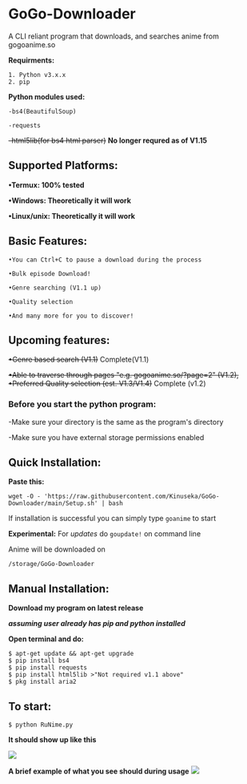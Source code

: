 # GoGo-Downloader
A CLI reliant program that downloads, and searches anime from gogoanime.so 

**Requirments:**
```
1. Python v3.x.x 
2. pip
```

**Python modules used:**
```
-bs4(BeautifulSoup)

-requests
```
~~-html5lib(for bs4 html parser)~~
**No longer requred as of V1.15**

## Supported Platforms:
**•Termux: 100% tested**

**•Windows: Theoretically it will work**

**•Linux/unix: Theoretically it will work**

## Basic Features:
```
•You can Ctrl+C to pause a download during the process

•Bulk episode Download!

•Genre searching (V1.1 up)

•Quality selection

•And many more for you to discover!
```
## Upcoming features:

~~•Genre based search (V1.1)~~ Complete(V1.1)

~~•Able to traverse through pages
 "e.g. gogoanime.so/?page=2" (V1.2),
•Preferred Quality selection (est. V1.3/V1.4)~~ Complete (v1.2)

### Before you start the python program:
-Make sure your directory is the same as the program's directory

-Make sure you have external storage permissions enabled
## Quick Installation:
**Paste this:**

```
wget -O - 'https://raw.githubusercontent.com/Kinuseka/GoGo-Downloader/main/Setup.sh' | bash
```

If installation is successful you can simply type ```goanime``` to start

**Experimental:** For *updates* do ```goupdate!``` on command line

Anime will be downloaded on 
```
/storage/GoGo-Downloader
```

## Manual Installation:

**Download my program on latest release**

***assuming user already has pip and python installed***

**Open terminal and do:**
```
$ apt-get update && apt-get upgrade
$ pip install bs4
$ pip install requests
$ pip install html5lib >"Not required v1.1 above"
$ pkg install aria2
```


## To start:
```$ python RuNime.py```

**It should show up like this**

![](home.png)

**A brief example of what you see should during usage**
![](example.png)


